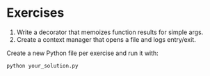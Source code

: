 # Exercises

1. Write a decorator that memoizes function results for simple args.
2. Create a context manager that opens a file and logs entry/exit.

Create a new Python file per exercise and run it with:
```bash
python your_solution.py
```
